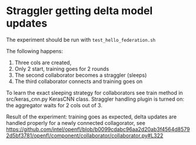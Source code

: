 # Straggler getting delta model updates

The experiment should be run with `test_hello_federation.sh`

The following happens:
1. Three cols are created,
2. Only 2 start, training goes for 2 rounds
3. The second collaborator becomes a straggler (sleeps)
4. The third collaborator connects and training goes on

To learn the exact sleeping strategy for collaborators see train method in src/keras_cnn.py KerasCNN class.
Straggler handling plugin is turned on: the aggregator waits for 2 cols out of 3.

Result of the experiment: training goes as expected, delta updates are handled properly for a newly connected collagorator, see https://github.com/intel/openfl/blob/b0099cdabc96aa2d20ab3f4564d85792d5bf3781/openfl/component/collaborator/collaborator.py#L322

